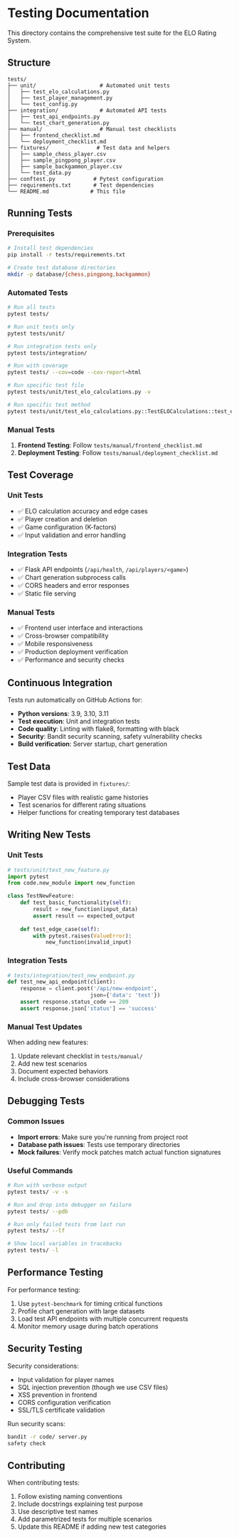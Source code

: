 # Testing Documentation

This directory contains the comprehensive test suite for the ELO Rating System.

## Structure

```
tests/
├── unit/                    # Automated unit tests
│   ├── test_elo_calculations.py
│   ├── test_player_management.py
│   └── test_config.py
├── integration/             # Automated API tests  
│   ├── test_api_endpoints.py
│   └── test_chart_generation.py
├── manual/                  # Manual test checklists
│   ├── frontend_checklist.md
│   └── deployment_checklist.md
├── fixtures/               # Test data and helpers
│   ├── sample_chess_player.csv
│   ├── sample_pingpong_player.csv
│   ├── sample_backgammon_player.csv
│   └── test_data.py
├── conftest.py            # Pytest configuration
├── requirements.txt       # Test dependencies
└── README.md             # This file
```

## Running Tests

### Prerequisites
```bash
# Install test dependencies
pip install -r tests/requirements.txt

# Create test database directories
mkdir -p database/{chess,pingpong,backgammon}
```

### Automated Tests
```bash
# Run all tests
pytest tests/

# Run unit tests only
pytest tests/unit/

# Run integration tests only  
pytest tests/integration/

# Run with coverage
pytest tests/ --cov=code --cov-report=html

# Run specific test file
pytest tests/unit/test_elo_calculations.py -v

# Run specific test method
pytest tests/unit/test_elo_calculations.py::TestELOCalculations::test_equal_ratings_win -v
```

### Manual Tests
1. **Frontend Testing**: Follow `tests/manual/frontend_checklist.md`
2. **Deployment Testing**: Follow `tests/manual/deployment_checklist.md`

## Test Coverage

### Unit Tests
- ✅ ELO calculation accuracy and edge cases
- ✅ Player creation and deletion
- ✅ Game configuration (K-factors)
- ✅ Input validation and error handling

### Integration Tests  
- ✅ Flask API endpoints (`/api/health`, `/api/players/<game>`)
- ✅ Chart generation subprocess calls
- ✅ CORS headers and error responses
- ✅ Static file serving

### Manual Tests
- ✅ Frontend user interface and interactions
- ✅ Cross-browser compatibility
- ✅ Mobile responsiveness  
- ✅ Production deployment verification
- ✅ Performance and security checks

## Continuous Integration

Tests run automatically on GitHub Actions for:
- **Python versions**: 3.9, 3.10, 3.11
- **Test execution**: Unit and integration tests
- **Code quality**: Linting with flake8, formatting with black
- **Security**: Bandit security scanning, safety vulnerability checks
- **Build verification**: Server startup, chart generation

## Test Data

Sample test data is provided in `fixtures/`:
- Player CSV files with realistic game histories
- Test scenarios for different rating situations
- Helper functions for creating temporary test databases

## Writing New Tests

### Unit Tests
```python
# tests/unit/test_new_feature.py
import pytest
from code.new_module import new_function

class TestNewFeature:
    def test_basic_functionality(self):
        result = new_function(input_data)
        assert result == expected_output
    
    def test_edge_case(self):
        with pytest.raises(ValueError):
            new_function(invalid_input)
```

### Integration Tests
```python  
# tests/integration/test_new_endpoint.py
def test_new_api_endpoint(client):
    response = client.post('/api/new-endpoint',
                          json={'data': 'test'})
    assert response.status_code == 200
    assert response.json['status'] == 'success'
```

### Manual Test Updates
When adding new features:
1. Update relevant checklist in `tests/manual/`
2. Add new test scenarios
3. Document expected behaviors
4. Include cross-browser considerations

## Debugging Tests

### Common Issues
- **Import errors**: Make sure you're running from project root
- **Database path issues**: Tests use temporary directories
- **Mock failures**: Verify mock patches match actual function signatures

### Useful Commands
```bash
# Run with verbose output
pytest tests/ -v -s

# Run and drop into debugger on failure
pytest tests/ --pdb

# Run only failed tests from last run
pytest tests/ --lf

# Show local variables in tracebacks
pytest tests/ -l
```

## Performance Testing

For performance testing:
1. Use `pytest-benchmark` for timing critical functions
2. Profile chart generation with large datasets
3. Load test API endpoints with multiple concurrent requests
4. Monitor memory usage during batch operations

## Security Testing

Security considerations:
- Input validation for player names
- SQL injection prevention (though we use CSV files)
- XSS prevention in frontend
- CORS configuration verification
- SSL/TLS certificate validation

Run security scans:
```bash
bandit -r code/ server.py
safety check
```

## Contributing

When contributing tests:
1. Follow existing naming conventions
2. Include docstrings explaining test purpose
3. Use descriptive test names
4. Add parametrized tests for multiple scenarios
5. Update this README if adding new test categories